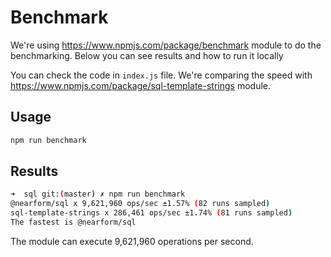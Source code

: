 # Benchmark
We're using https://www.npmjs.com/package/benchmark module to do the benchmarking. Below you can see results and how to run it locally

You can check the code in `index.js` file. We're comparing the speed with https://www.npmjs.com/package/sql-template-strings module.

## Usage

```bash
npm run benchmark
```

## Results
```bash
➜  sql git:(master) ✗ npm run benchmark
@nearform/sql x 9,621,960 ops/sec ±1.57% (82 runs sampled)
sql-template-strings x 286,461 ops/sec ±1.74% (81 runs sampled)
The fastest is @nearform/sql
```

The module can execute 9,621,960 operations per second.
